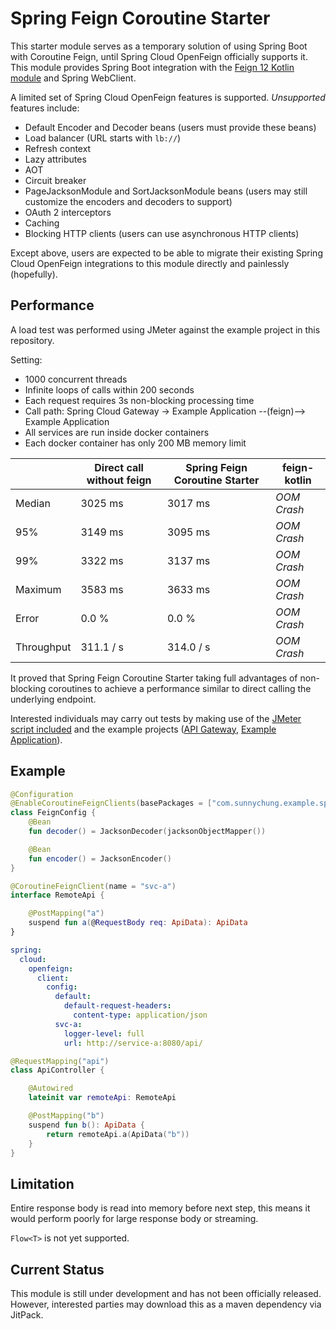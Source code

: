 # Spring Feign Coroutine Starter

This starter module serves as a temporary solution of using Spring Boot with Coroutine Feign,
until Spring Cloud OpenFeign officially supports it. This module provides Spring Boot integration
with the [Feign 12 Kotlin module](https://github.com/OpenFeign/feign/tree/master/kotlin) and Spring WebClient.

A limited set of Spring Cloud OpenFeign features is supported. *Unsupported* features include:
- Default Encoder and Decoder beans (users must provide these beans)
- Load balancer (URL starts with `lb://`)
- Refresh context
- Lazy attributes
- AOT
- Circuit breaker
- PageJacksonModule and SortJacksonModule beans (users may still customize the encoders and decoders to support)
- OAuth 2 interceptors
- Caching
- Blocking HTTP clients (users can use asynchronous HTTP clients)

Except above, users are expected to be able to migrate their existing Spring Cloud OpenFeign integrations to
this module directly and painlessly (hopefully).

## Performance

A load test was performed using JMeter against the example project in this repository.

Setting:
- 1000 concurrent threads
- Infinite loops of calls within 200 seconds
- Each request requires 3s non-blocking processing time
- Call path: Spring Cloud Gateway -> Example Application --(feign)--> Example Application
- All services are run inside docker containers
- Each docker container has only 200 MB memory limit

|            | Direct call without feign | **Spring Feign Coroutine Starter** | feign-kotlin |
|------------|---------------------------|------------------------------------|--------------|
| Median     | 3025 ms                   | 3017 ms                            | *OOM Crash*  |
| 95%        | 3149 ms                   | 3095 ms                            | *OOM Crash*  |
| 99%        | 3322 ms                   | 3137 ms                            | *OOM Crash*  |
| Maximum    | 3583 ms                   | 3633 ms                            | *OOM Crash*  |
| Error      | 0.0 %                     | 0.0 %                              | *OOM Crash*  |
| Throughput | 311.1 / s                 | 314.0 / s                          | *OOM Crash*  |

It proved that Spring Feign Coroutine Starter taking full advantages of non-blocking coroutines to achieve
a performance similar to direct calling the underlying endpoint.

Interested individuals may carry out tests by making use of the [JMeter script included](load-test.jmx) and
the example projects ([API Gateway](apigateway), [Example Application](example)).

## Example

```kotlin
@Configuration
@EnableCoroutineFeignClients(basePackages = ["com.sunnychung.example.springfeigncoroutine"])
class FeignConfig {
    @Bean
    fun decoder() = JacksonDecoder(jacksonObjectMapper())

    @Bean
    fun encoder() = JacksonEncoder()
}
```

```kotlin
@CoroutineFeignClient(name = "svc-a")
interface RemoteApi {

    @PostMapping("a")
    suspend fun a(@RequestBody req: ApiData): ApiData
}
```

```yaml
spring:
  cloud:
    openfeign:
      client:
        config:
          default:
            default-request-headers:
              content-type: application/json
          svc-a:
            logger-level: full
            url: http://service-a:8080/api/
```

```kotlin
@RequestMapping("api")
class ApiController {

    @Autowired
    lateinit var remoteApi: RemoteApi

    @PostMapping("b")
    suspend fun b(): ApiData {
        return remoteApi.a(ApiData("b"))
    }
}
```

## Limitation
Entire response body is read into memory before next step, this means it would perform poorly for
large response body or streaming.

`Flow<T>` is not yet supported.

## Current Status

This module is still under development and has not been officially released. However, interested parties may
download this as a maven dependency via JitPack.
